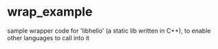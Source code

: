# wrap_example

sample wrapper code for 'libhello' (a static lib written in C++), to enable other languages to call into it

